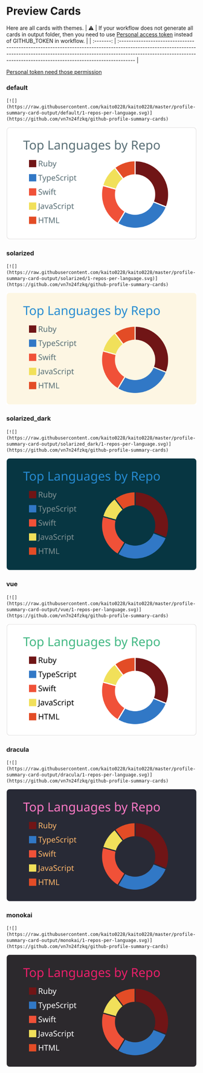 
# Preview Cards

Here are all cards with themes.
| :warning: | If your workflow does not generate all cards in output folder, then you need to use [Personal access token](https://docs.github.com/en/actions/configuring-and-managing-workflows/creating-and-storing-encrypted-secrets) instead of GITHUB_TOKEN in workflow. |
| :-------: | :------------------------------------------------------------------------------------------------------------------------------------------------------------------------------------------------------------------------------------------------ |

[Personal token need those permission](https://github.com/vn7n24fzkq/github-profile-summary-cards/wiki/Personal-access-token-permissions)


### default


```
[![](https://raw.githubusercontent.com/kaito0228/kaito0228/master/profile-summary-card-output/default/1-repos-per-language.svg)](https://github.com/vn7n24fzkq/github-profile-summary-cards)
```
![](https://raw.githubusercontent.com/kaito0228/kaito0228/master/profile-summary-card-output/default/1-repos-per-language.svg)


### solarized


```
[![](https://raw.githubusercontent.com/kaito0228/kaito0228/master/profile-summary-card-output/solarized/1-repos-per-language.svg)](https://github.com/vn7n24fzkq/github-profile-summary-cards)
```
![](https://raw.githubusercontent.com/kaito0228/kaito0228/master/profile-summary-card-output/solarized/1-repos-per-language.svg)


### solarized_dark


```
[![](https://raw.githubusercontent.com/kaito0228/kaito0228/master/profile-summary-card-output/solarized_dark/1-repos-per-language.svg)](https://github.com/vn7n24fzkq/github-profile-summary-cards)
```
![](https://raw.githubusercontent.com/kaito0228/kaito0228/master/profile-summary-card-output/solarized_dark/1-repos-per-language.svg)


### vue


```
[![](https://raw.githubusercontent.com/kaito0228/kaito0228/master/profile-summary-card-output/vue/1-repos-per-language.svg)](https://github.com/vn7n24fzkq/github-profile-summary-cards)
```
![](https://raw.githubusercontent.com/kaito0228/kaito0228/master/profile-summary-card-output/vue/1-repos-per-language.svg)


### dracula


```
[![](https://raw.githubusercontent.com/kaito0228/kaito0228/master/profile-summary-card-output/dracula/1-repos-per-language.svg)](https://github.com/vn7n24fzkq/github-profile-summary-cards)
```
![](https://raw.githubusercontent.com/kaito0228/kaito0228/master/profile-summary-card-output/dracula/1-repos-per-language.svg)


### monokai


```
[![](https://raw.githubusercontent.com/kaito0228/kaito0228/master/profile-summary-card-output/monokai/1-repos-per-language.svg)](https://github.com/vn7n24fzkq/github-profile-summary-cards)
```
![](https://raw.githubusercontent.com/kaito0228/kaito0228/master/profile-summary-card-output/monokai/1-repos-per-language.svg)

